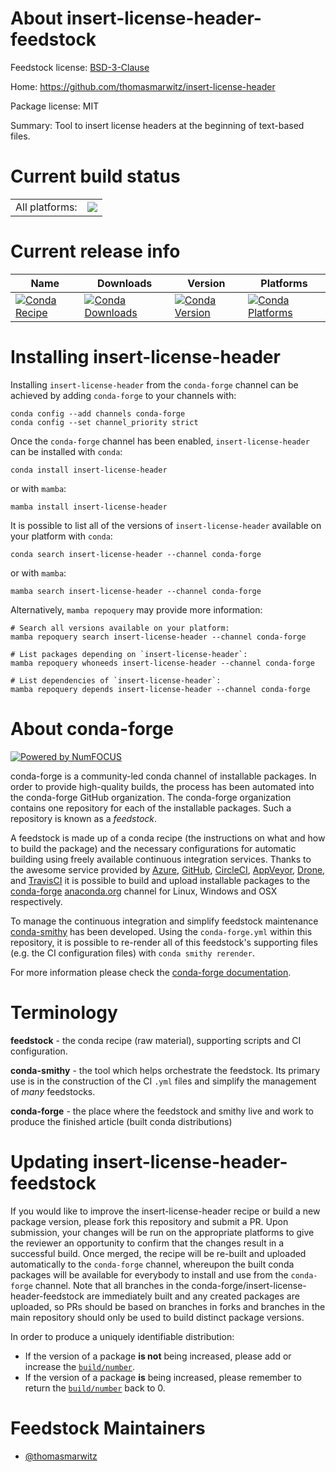 About insert-license-header-feedstock
=====================================

Feedstock license: [BSD-3-Clause](https://github.com/conda-forge/insert-license-header-feedstock/blob/main/LICENSE.txt)

Home: https://github.com/thomasmarwitz/insert-license-header

Package license: MIT

Summary: Tool to insert license headers at the beginning of text-based files.

Current build status
====================


<table><tr><td>All platforms:</td>
    <td>
      <a href="https://dev.azure.com/conda-forge/feedstock-builds/_build/latest?definitionId=20942&branchName=main">
        <img src="https://dev.azure.com/conda-forge/feedstock-builds/_apis/build/status/insert-license-header-feedstock?branchName=main">
      </a>
    </td>
  </tr>
</table>

Current release info
====================

| Name | Downloads | Version | Platforms |
| --- | --- | --- | --- |
| [![Conda Recipe](https://img.shields.io/badge/recipe-insert--license--header-green.svg)](https://anaconda.org/conda-forge/insert-license-header) | [![Conda Downloads](https://img.shields.io/conda/dn/conda-forge/insert-license-header.svg)](https://anaconda.org/conda-forge/insert-license-header) | [![Conda Version](https://img.shields.io/conda/vn/conda-forge/insert-license-header.svg)](https://anaconda.org/conda-forge/insert-license-header) | [![Conda Platforms](https://img.shields.io/conda/pn/conda-forge/insert-license-header.svg)](https://anaconda.org/conda-forge/insert-license-header) |

Installing insert-license-header
================================

Installing `insert-license-header` from the `conda-forge` channel can be achieved by adding `conda-forge` to your channels with:

```
conda config --add channels conda-forge
conda config --set channel_priority strict
```

Once the `conda-forge` channel has been enabled, `insert-license-header` can be installed with `conda`:

```
conda install insert-license-header
```

or with `mamba`:

```
mamba install insert-license-header
```

It is possible to list all of the versions of `insert-license-header` available on your platform with `conda`:

```
conda search insert-license-header --channel conda-forge
```

or with `mamba`:

```
mamba search insert-license-header --channel conda-forge
```

Alternatively, `mamba repoquery` may provide more information:

```
# Search all versions available on your platform:
mamba repoquery search insert-license-header --channel conda-forge

# List packages depending on `insert-license-header`:
mamba repoquery whoneeds insert-license-header --channel conda-forge

# List dependencies of `insert-license-header`:
mamba repoquery depends insert-license-header --channel conda-forge
```


About conda-forge
=================

[![Powered by
NumFOCUS](https://img.shields.io/badge/powered%20by-NumFOCUS-orange.svg?style=flat&colorA=E1523D&colorB=007D8A)](https://numfocus.org)

conda-forge is a community-led conda channel of installable packages.
In order to provide high-quality builds, the process has been automated into the
conda-forge GitHub organization. The conda-forge organization contains one repository
for each of the installable packages. Such a repository is known as a *feedstock*.

A feedstock is made up of a conda recipe (the instructions on what and how to build
the package) and the necessary configurations for automatic building using freely
available continuous integration services. Thanks to the awesome service provided by
[Azure](https://azure.microsoft.com/en-us/services/devops/), [GitHub](https://github.com/),
[CircleCI](https://circleci.com/), [AppVeyor](https://www.appveyor.com/),
[Drone](https://cloud.drone.io/welcome), and [TravisCI](https://travis-ci.com/)
it is possible to build and upload installable packages to the
[conda-forge](https://anaconda.org/conda-forge) [anaconda.org](https://anaconda.org/)
channel for Linux, Windows and OSX respectively.

To manage the continuous integration and simplify feedstock maintenance
[conda-smithy](https://github.com/conda-forge/conda-smithy) has been developed.
Using the ``conda-forge.yml`` within this repository, it is possible to re-render all of
this feedstock's supporting files (e.g. the CI configuration files) with ``conda smithy rerender``.

For more information please check the [conda-forge documentation](https://conda-forge.org/docs/).

Terminology
===========

**feedstock** - the conda recipe (raw material), supporting scripts and CI configuration.

**conda-smithy** - the tool which helps orchestrate the feedstock.
                   Its primary use is in the construction of the CI ``.yml`` files
                   and simplify the management of *many* feedstocks.

**conda-forge** - the place where the feedstock and smithy live and work to
                  produce the finished article (built conda distributions)


Updating insert-license-header-feedstock
========================================

If you would like to improve the insert-license-header recipe or build a new
package version, please fork this repository and submit a PR. Upon submission,
your changes will be run on the appropriate platforms to give the reviewer an
opportunity to confirm that the changes result in a successful build. Once
merged, the recipe will be re-built and uploaded automatically to the
`conda-forge` channel, whereupon the built conda packages will be available for
everybody to install and use from the `conda-forge` channel.
Note that all branches in the conda-forge/insert-license-header-feedstock are
immediately built and any created packages are uploaded, so PRs should be based
on branches in forks and branches in the main repository should only be used to
build distinct package versions.

In order to produce a uniquely identifiable distribution:
 * If the version of a package **is not** being increased, please add or increase
   the [``build/number``](https://docs.conda.io/projects/conda-build/en/latest/resources/define-metadata.html#build-number-and-string).
 * If the version of a package **is** being increased, please remember to return
   the [``build/number``](https://docs.conda.io/projects/conda-build/en/latest/resources/define-metadata.html#build-number-and-string)
   back to 0.

Feedstock Maintainers
=====================

* [@thomasmarwitz](https://github.com/thomasmarwitz/)


<!-- dummy commit to enable rerendering -->

